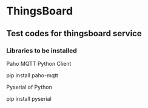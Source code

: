 # ThingsBoard
## Test codes for thingsboard service

### Libraries to be installed 

Paho MQTT Python Client

pip install paho-mqtt

Pyserial of Python 

pip install pyserial
